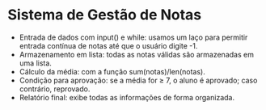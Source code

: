 # Sistema de Gestão de Notas

- Entrada de dados com input() e while: usamos um laço para permitir entrada contínua de notas até que o usuário digite -1.
- Armazenamento em lista: todas as notas válidas são armazenadas em uma lista.
- Cálculo da média: com a função sum(notas)/len(notas).
- Condição para aprovação: se a média for ≥ 7, o aluno é aprovado; caso contrário, reprovado.
- Relatório final: exibe todas as informações de forma organizada.
